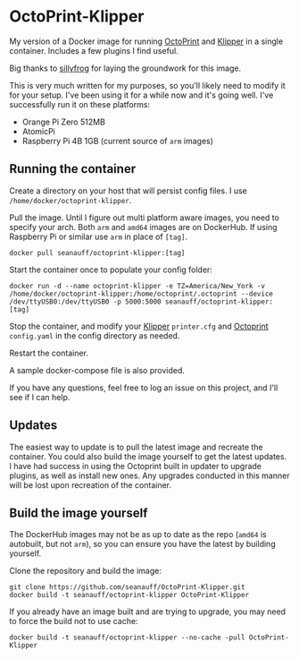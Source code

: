 # OctoPrint-Klipper

My version of a Docker image for running [OctoPrint] and [Klipper] in a single container. Includes a few plugins I find useful.

Big thanks to [sillyfrog](https://github.com/sillyfrog) for laying the groundwork for this image.

This is very much written for my purposes, so you'll likely need to modify it for your setup. I've been using it for a while now and it's going well. I've successfully run it on these platforms:
* Orange Pi Zero 512MB
* AtomicPi
* Raspberry Pi 4B 1GB (current source of `arm` images)

## Running the container

Create a directory on your host that will persist config files. I use `/home/docker/octoprint-klipper`.

Pull the image. Until I figure out multi platform aware images, you need to specify your arch. Both `arm` and `amd64` images are on DockerHub. If using Raspberry Pi or similar use `arm` in place of `[tag]`.

```shell
docker pull seanauff/octoprint-klipper:[tag]
```

Start the container once to populate your config folder:

```
docker run -d --name octoprint-klipper -e TZ=America/New_York -v /home/docker/octoprint-klipper:/home/octoprint/.octoprint --device /dev/ttyUSB0:/dev/ttyUSB0 -p 5000:5000 seanauff/octoprint-klipper:[tag]
```

Stop the container, and modify your [Klipper] `printer.cfg` and [Octoprint] `config.yaml` in the config directory as needed.

Restart the container.

A sample docker-compose file is also provided.

If you have any questions, feel free to log an issue on this project, and I'll see if I can help.

## Updates

The easiest way to update is to pull the latest image and recreate the container. You could also build the image yourself to get the latest updates. I have had success in using the Octoprint built in updater to upgrade plugins, as well as install new ones. Any upgrades conducted in this manner will be lost upon recreation of the container.

## Build the image yourself

The DockerHub images may not be as up to date as the repo (`amd64` is autobuilt, but not `arm`), so you can ensure you have the latest by building yourself.

Clone the repository and build the image:

```shell
git clone https://github.com/seanauff/OctoPrint-Klipper.git
docker build -t seanauff/octoprint-klipper OctoPrint-Klipper
```

If you already have an image built and are trying to upgrade, you may need to force the build not to use cache:
```shell
docker build -t seanauff/octoprint-klipper --no-cache -pull OctoPrint-Klipper
```

[Octoprint]: https://github.com/foosel/OctoPrint
[Klipper]: https://github.com/KevinOConnor/klipper
